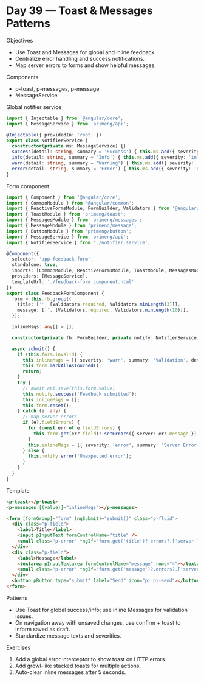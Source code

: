 # Day 39 — Toast & Messages Patterns

Objectives
- Use Toast and Messages for global and inline feedback.
- Centralize error handling and success notifications.
- Map server errors to forms and show helpful messages.

Components
- p-toast, p-messages, p-message
- MessageService

Global notifier service
```ts
import { Injectable } from '@angular/core';
import { MessageService } from 'primeng/api';

@Injectable({ providedIn: 'root' })
export class NotifierService {
  constructor(private ms: MessageService) {}
  success(detail: string, summary = 'Success') { this.ms.add({ severity: 'success', summary, detail }); }
  info(detail: string, summary = 'Info') { this.ms.add({ severity: 'info', summary, detail }); }
  warn(detail: string, summary = 'Warning') { this.ms.add({ severity: 'warn', summary, detail }); }
  error(detail: string, summary = 'Error') { this.ms.add({ severity: 'error', summary, detail }); }
}
```

Form component
```ts
import { Component } from '@angular/core';
import { CommonModule } from '@angular/common';
import { ReactiveFormsModule, FormBuilder, Validators } from '@angular/forms';
import { ToastModule } from 'primeng/toast';
import { MessagesModule } from 'primeng/messages';
import { MessageModule } from 'primeng/message';
import { ButtonModule } from 'primeng/button';
import { MessageService } from 'primeng/api';
import { NotifierService } from './notifier.service';

@Component({
  selector: 'app-feedback-form',
  standalone: true,
  imports: [CommonModule, ReactiveFormsModule, ToastModule, MessagesModule, MessageModule, ButtonModule],
  providers: [MessageService],
  templateUrl: './feedback-form.component.html'
})
export class FeedbackFormComponent {
  form = this.fb.group({
    title: ['', [Validators.required, Validators.minLength(3)]],
    message: ['', [Validators.required, Validators.minLength(10)]],
  });

  inlineMsgs: any[] = [];

  constructor(private fb: FormBuilder, private notify: NotifierService) {}

  async submit() {
    if (this.form.invalid) {
      this.inlineMsgs = [{ severity: 'warn', summary: 'Validation', detail: 'Please fix validation errors.' }];
      this.form.markAllAsTouched();
      return;
    }
    try {
      // await api.save(this.form.value)
      this.notify.success('Feedback submitted');
      this.inlineMsgs = [];
      this.form.reset();
    } catch (e: any) {
      // map server errors
      if (e?.fieldErrors) {
        for (const err of e.fieldErrors) {
          this.form.get(err.field)?.setErrors({ server: err.message });
        }
        this.inlineMsgs = [{ severity: 'error', summary: 'Server Error', detail: 'Please review highlighted fields.' }];
      } else {
        this.notify.error('Unexpected error');
      }
    }
  }
}
```

Template
```html
<p-toast></p-toast>
<p-messages [(value)]="inlineMsgs"></p-messages>

<form [formGroup]="form" (ngSubmit)="submit()" class="p-fluid">
  <div class="p-field">
    <label>Title</label>
    <input pInputText formControlName="title" />
    <small class="p-error" *ngIf="form.get('title')?.errors?.['server']">{{ form.get('title')?.errors?.['server'] }}</small>
  </div>
  <div class="p-field">
    <label>Message</label>
    <textarea pInputTextarea formControlName="message" rows="4"></textarea>
    <small class="p-error" *ngIf="form.get('message')?.errors?.['server']">{{ form.get('message')?.errors?.['server'] }}</small>
  </div>
  <button pButton type="submit" label="Send" icon="pi pi-send"></button>
</form>
```

Patterns
- Use Toast for global success/info; use inline Messages for validation issues.
- On navigation away with unsaved changes, use confirm + toast to inform saved as draft.
- Standardize message texts and severities.

Exercises
1) Add a global error interceptor to show toast on HTTP errors.
2) Add growl-like stacked toasts for multiple actions.
3) Auto-clear inline messages after 5 seconds.
